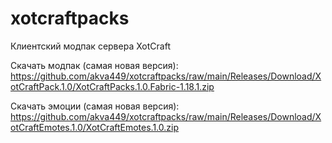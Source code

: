 # xotcraftpacks
Клиентский модпак сервера XotCraft

Скачать модпак (самая новая версия):
https://github.com/akva449/xotcraftpacks/raw/main/Releases/Download/XotCraftPack.1.0/XotCraftPacks.1.0.Fabric-1.18.1.zip

Скачать эмоции (самая новая версия):
https://github.com/akva449/xotcraftpacks/raw/main/Releases/Download/XotCraftEmotes.1.0/XotCraftEmotes.1.0.zip
